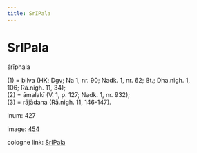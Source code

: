 ```yaml
---
title: SrIPala
---
```


# SrIPala

śrīphala  <div n="P" />(1) = bilva (HK; Dgv; Na 1, nr. 90; Nadk. 1, nr. 62; Bt.; Dha.nigh. 1, <div n="lb" />106; Rā.nigh. 11, 34); <div n="P" />(2) = āmalakī (V. 1, p. 127; Nadk. 1, nr. 932); <div n="P" />(3) = rājādana (Rā.nigh. 11, 146-147).

lnum: 427

image: [454](https://www.sanskrit-lexicon.uni-koeln.de/scans/csl-apidev/servepdf.php?dict=snp&page=454)

cologne link: [SrIPala](https://sanskrit-lexicon.uni-koeln.de/scans/csl-apidev/getword.php?dict=snp&key=SrIPala)


